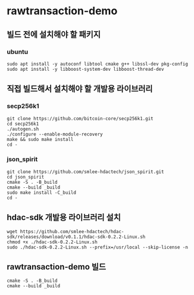 # rawtransaction-demo

## 빌드 전에 설치해야 할 패키지

### ubuntu 
```
sudo apt install -y autoconf libtool cmake g++ libssl-dev pkg-config
sudo apt install -y libboost-system-dev libboost-thread-dev
```

## 직접 빌드해서 설치해야 할 개발용 라이브러리

### secp256k1
```
git clone https://github.com/bitcoin-core/secp256k1.git
cd secp256k1
./autogen.sh
./configure --enable-module-recovery
make && sudo make install
cd -
```

### json_spirit
```
git clone https://github.com/smlee-hdactech/json_spirit.git
cd json_spirit
cmake -S . -B_build
cmake --build _build
sudo make install -C_build
cd -
```

## hdac-sdk 개발용 라이브러리 설치
```
wget https://github.com/smlee-hdactech/hdac-sdk/releases/download/v0.1.1/hdac-sdk-0.2.2-Linux.sh 
chmod +x ./hdac-sdk-0.2.2-Linux.sh
sudo ./hdac-sdk-0.2.2-Linux.sh --prefix=/usr/local --skip-license -n
```

## rawtransaction-demo 빌드
```
cmake -S . -B_build
cmake --build _build
```
